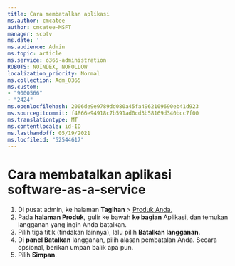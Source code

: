 ```yaml
---
title: Cara membatalkan aplikasi
ms.author: cmcatee
author: cmcatee-MSFT
manager: scotv
ms.date: ''
ms.audience: Admin
ms.topic: article
ms.service: o365-administration
ROBOTS: NOINDEX, NOFOLLOW
localization_priority: Normal
ms.collection: Adm_O365
ms.custom:
- "9000566"
- "2424"
ms.openlocfilehash: 2006de9e9789dd080a45fa4962109690eb41d923
ms.sourcegitcommit: f4866e94918c7b591ad0cd3b58169d340bcc7f00
ms.translationtype: MT
ms.contentlocale: id-ID
ms.lasthandoff: 05/19/2021
ms.locfileid: "52544617"
---
```

# <a name="how-to-cancel-software-as-a-service-apps"></a>Cara membatalkan aplikasi software-as-a-service

1. Di pusat admin, ke halaman **Tagihan**  >  [Produk Anda.](https://go.microsoft.com/fwlink/p/?linkid=842054)
2. Pada **halaman Produk,** gulir ke bawah **ke bagian** Aplikasi, dan temukan langganan yang ingin Anda batalkan. 
3. Pilih tiga titik (tindakan lainnya), lalu pilih **Batalkan langganan**.
4. Di **panel Batalkan** langganan, pilih alasan pembatalan Anda. Secara opsional, berikan umpan balik apa pun.
5. Pilih **Simpan**.